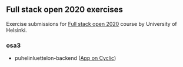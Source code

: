 ## Full stack open 2020 exercises

Exercise submissions for [Full stack open 2020](https://fullstackopen.com/en) course by University of Helsinki.

### osa3

* puhelinluettelon-backend ([App on Cyclic](https://https://sparkling-tie-crab.cyclic.app))